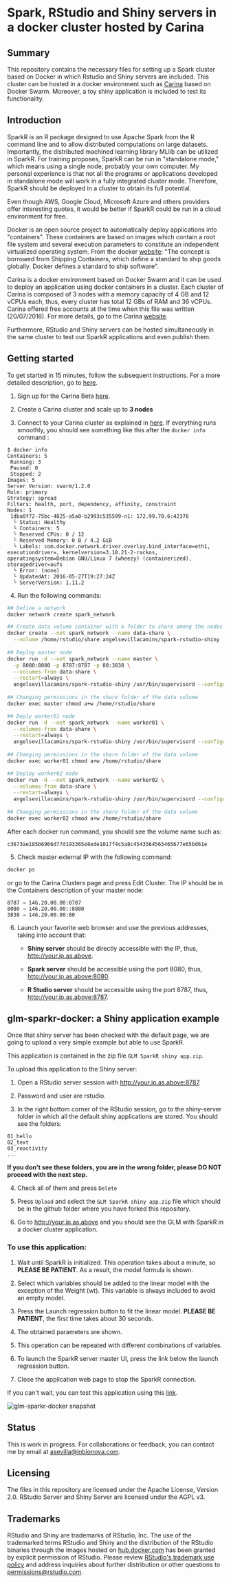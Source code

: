 # Spark, RStudio and Shiny servers in a docker cluster hosted by Carina

## Summary
This repository contains the necessary files for setting up a Spark cluster based on Docker in which Rstudio and Shiny servers are included.  This cluster can be hosted in a docker environment such as [Carina](https://getcarina.com) based on Docker Swarm. Moreover, a toy shiny application is included to test its functionality.

## Introduction
SparkR is an R package designed to use Apache Spark from the R command line and to allow distributed computations on large datasets. Importantly, the distributed machined learning library MLlib can be utilized in SparkR. For training proposes, SparkR can be run in "standalone mode," which means using a single node, probably your own computer. My personal experience is that not all the programs or applications developed in standalone mode will work in a fully integrated cluster mode. Therefore, SparkR should be deployed in a cluster to obtain its full potential. 

Even though AWS, Google Cloud, Microsoft Azure and others providers offer interesting quotes, it would be better if SparkR could be run in a cloud environment for free.

Docker is an open source project to automatically deploy applications into  "containers". These containers are based on images which contain a root file system and several execution parameters to constitute an independent virtualized operating system. From the docker [website](https://docs.docker.com): "The concept is borrowed from Shipping Containers, which define a standard to ship goods globally. Docker defines a standard to ship software".

Carina is a docker environment based on Docker Swarm and it can be used to deploy an application using docker containers in a cluster. Each cluster of Carina is composed of 3 nodes with a memory capacity of 4 GB and 12 vCPUs each, thus, every cluster has total 12 GBs of RAM and 36 vCPUs. Carina offered free accounts at the time when this file was written (20/07/2016). For more details, go to the Carina [website](https://getcarina.com).

Furthermore, RStudio and Shiny servers can be hosted simultaneously in the same cluster to test our SparkR applications and even publish them.

## Getting started

To get started in 15 minutes, follow the subsequent instructions. For a more detailed description, go to [here](https://github.com/angelsevillacamins/spark-rstudio-shiny/wiki/spark-rstudio-shiny-docker-image-in-detail).

1. Sign up for the Carina Beta [here](https://app.getcarina.com/app/signup).

2. Create a Carina cluster and scale up to **3 nodes**

3. Connect to your Carina cluster as explained in [here](https://getcarina.com/docs/getting-started/getting-started-on-carina).
If everything runs smoothly, you should see something like this after the `docker info` command :
  ```
  $ docker info
  Containers: 5
   Running: 3
   Paused: 0
   Stopped: 2
  Images: 5
  Server Version: swarm/1.2.0
  Role: primary
  Strategy: spread
  Filters: health, port, dependency, affinity, constraint
  Nodes: 1
   1dba0f72-75bc-4825-a5a0-b2993c535599-n1: 172.99.70.6:42376
    └ Status: Healthy
    └ Containers: 5
    └ Reserved CPUs: 0 / 12
    └ Reserved Memory: 0 B / 4.2 GiB
    └ Labels: com.docker.network.driver.overlay.bind_interface=eth1, executiondriver=, kernelversion=3.18.21-2-rackos, operatingsystem=Debian GNU/Linux 7 (wheezy) (containerized), storagedriver=aufs
    └ Error: (none)
    └ UpdatedAt: 2016-05-27T19:27:24Z
    └ ServerVersion: 1.11.2    
  ```
4. Run the following commands:
  ```sh      
  ## Define a network
  docker network create spark_network
  
  ## Create data volume container with a folder to share among the nodes
  docker create --net spark_network --name data-share \
    --volume /home/rstudio/share angelsevillacamins/spark-rstudio-shiny
    
  ## Deploy master node
  docker run -d --net spark_network --name master \
    -p 8080:8080 -p 8787:8787 -p 80:3838 \
    --volumes-from data-share \
    --restart=always \
    angelsevillacamins/spark-rstudio-shiny /usr/bin/supervisord --configuration=/opt/conf/master.conf
    
  ## Changing permissions in the share folder of the data volume
  docker exec master chmod a+w /home/rstudio/share
  
  ## Deply worker01 node
  docker run -d --net spark_network --name worker01 \
    --volumes-from data-share \
    --restart=always \
    angelsevillacamins/spark-rstudio-shiny /usr/bin/supervisord --configuration=/opt/conf/worker.conf
    
  ## Changing permissions in the share folder of the data volume
  docker exec worker01 chmod a+w /home/rstudio/share
  
  ## Deploy worker02 node
  docker run -d --net spark_network --name worker02 \
    --volumes-from data-share \
    --restart=always \
    angelsevillacamins/spark-rstudio-shiny /usr/bin/supervisord --configuration=/opt/conf/worker.conf
    
  ## Changing permissions in the share folder of the data volume
  docker exec worker02 chmod a+w /home/rstudio/share
  ```
  
  After each docker run command, you should see the volume name such as:
  ```
  c3673ae185b6966d77d193365e8ede1017f4c5a8c4543564565465677e65bd61e
  ```

5. Check master external IP with the following command:
  ```sh
  docker ps
  ```
or go to the Carina Clusters page and press Edit Cluster. The IP should be in the Containers description of your master node:
  ```
  8787 → 146.20.00.00:8787
  8080 → 146.20.00.00::8080
  3838 → 146.20.00.00:80
  ```
6. Launch your favorite web browser and use the previous addresses, taking into account that:

    - **Shiny server** should be directly accessible with the IP, thus, http://your.ip.as.above.

    - **Spark server** should be accessible using the port 8080, thus, http://your.ip.as.above:8080.

    - **R Studio server** should be accessible using the port 8787, thus, http://your.ip.as.above:8787.

## glm-sparkr-docker: a Shiny application example

Once that shiny server has been checked with the default page, we are going to upload a very simple example but able to use SparkR.

This application is contained in the zip file `GLM SparkR shiny app.zip`.

To upload this application to the Shiny server:

1. Open a RStudio server session with http://your.ip.as.above:8787.

1. Password and user are rstudio.

1. In the right bottom corner of the RStudio session, go to the shiny-server folder in which all the default shiny applications are stored. You should see the folders:
```
01_hello
02_text 
03_reactivity
...
```
**If you don't see these folders, you are in the wrong folder, please DO NOT proceed with the next step.**

4. Check all of them and press `Delete`

5. Press `Upload` and select the `GLM SparkR shiny app.zip` file which should be in the github folder where you have forked this repository.

6. Go to http://your.ip.as.above and you should see the GLM with SparkR in a docker cluster application.

### To use this application:

1. Wait until SparkR is initialized. This operation takes about a minute, so **PLEASE BE PATIENT**. As a result, the model formula is shown.

1. Select which variables should be added to the linear model with the exception of the Weight (wt). This variable is always included to avoid an empty model. 

1. Press the Launch regression button to fit the linear model. 
**PLEASE BE PATIENT**, the first time takes about 30 seconds.

1. The obtained parameters are shown.

1. This operation can be repeated with different combinations of variables.

1. To launch the SparkR server master UI, press the link below the launch regression button.

1. Close the application web page to stop the SparkR connection.

If you can't wait, you can test this application using this [link](http://glmsparkrdocker.inbionova.com/).

![glm-sparkr-docker snapshot](images/glm-sparkr-docker.png)

## Status

This is work in progress. For collaborations or feedback, you can contact me by email at [asevilla@inbionova.com](mailto:asevilla@inbionova.com).

## Licensing

The files in this repository are licensed under the Apache License, Version 2.0. RStudio Server and Shiny Server are licensed under the AGPL v3. 

## Trademarks

RStudio and Shiny are trademarks of RStudio, Inc. The use of the trademarked terms RStudio and Shiny and the distribution of the RStudio binaries through the images hosted on [hub.docker.com](https://hub.docker.com) has been granted by explicit permission of RStudio. Please review [RStudio's trademark use policy](http://www.rstudio.com/about/trademark/) and address inquiries about further distribution or other questions to [permissions@rstudio.com](mailto:permissions@rstudio.com).